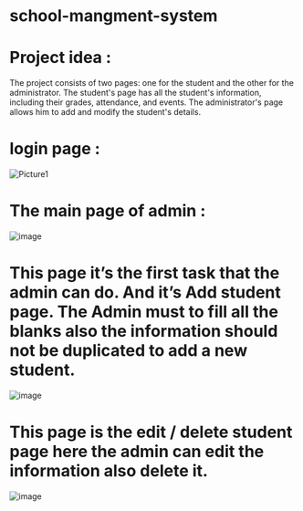 # school-mangment-system
# Project idea :

The project consists of two pages: one for the student and the other for the administrator. The student's page has all the student's information, including their grades, attendance, and events. The administrator's page allows him to add and modify the student's details.

# login page :

![Picture1](https://user-images.githubusercontent.com/78935503/181920311-0f3a64c1-0ef2-4446-b1e0-bd4c913d1082.jpg)

# The main page of admin : 
![image](https://user-images.githubusercontent.com/78935503/181920355-447b1705-7366-4075-8ddc-9f59b03b9bc5.png)

# This page it’s the first task that the admin can do. And it’s Add student page. The Admin must to fill all the blanks also the information should not be duplicated to add a new student. 
![image](https://user-images.githubusercontent.com/78935503/181920469-b45f7791-f43d-46aa-bd07-aa52bcacfb32.png)

# This page is the edit / delete student page here the admin can edit the information also delete it.

![image](https://user-images.githubusercontent.com/78935503/181920483-e384f188-ae63-4722-85bd-8d501cfc661c.png)


